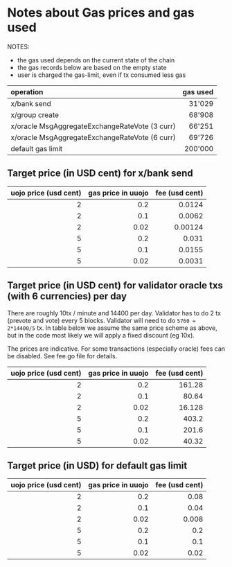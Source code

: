 # Notes about Gas prices and gas used

NOTES:

- the gas used depends on the current state of the chain
- the gas records below are based on the empty state
- user is charged the gas-limit, even if tx consumed less gas

| operation                                      | gas used |
| :--------------------------------------------- | -------: |
| x/bank send                                    |   31'029 |
| x/group create                                 |   68'908 |
| x/oracle MsgAggregateExchangeRateVote (3 curr) |   66'251 |
| x/oracle MsgAggregateExchangeRateVote (6 curr) |   69'726 |
| default gas limit                              |  200'000 |

## Target price (in USD cent) for x/bank send

| uojo price (usd cent) | gas price in uuojo | fee (usd cent) |
| --------------------: | -----------------: | -------------: |
|                     2 |                0.2 |         0.0124 |
|                     2 |                0.1 |         0.0062 |
|                     2 |               0.02 |        0.00124 |
|                     5 |                0.2 |          0.031 |
|                     5 |                0.1 |         0.0155 |
|                     5 |               0.02 |         0.0031 |

## Target price (in USD cent) for validator oracle txs (with 6 currencies) per day

There are roughly 10tx / minute and 14400 per day.
Validator has to do 2 tx (prevote and vote) every 5 blocks.
Validator will need to do `5760 = 2*14400/5` tx.
In table below we assume the same price scheme as above, but in the code most likely we will apply a fixed discount (eg 10x).

The prices are indicative. For some transactions (especially oracle) fees can be disabled.
See fee.go file for details.

| uojo price (usd cent) | gas price in uuojo | fee (usd cent) |
| --------------------: | -----------------: | -------------: |
|                     2 |                0.2 |         161.28 |
|                     2 |                0.1 |          80.64 |
|                     2 |               0.02 |         16.128 |
|                     5 |                0.2 |          403.2 |
|                     5 |                0.1 |          201.6 |
|                     5 |               0.02 |          40.32 |

## Target price (in USD) for default gas limit

| uojo price (usd cent) | gas price in uuojo | fee (usd cent) |
| --------------------: | -----------------: | -------------: |
|                     2 |                0.2 |           0.08 |
|                     2 |                0.1 |           0.04 |
|                     2 |               0.02 |          0.008 |
|                     5 |                0.2 |            0.2 |
|                     5 |                0.1 |            0.1 |
|                     5 |               0.02 |           0.02 |
